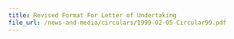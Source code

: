 ```yaml
---
title: Revised Format For Letter of Undertaking
file_url: /news-and-media/circulars/1999-02-05-Circular99.pdf
---
```

